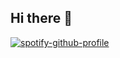 ## Hi there 🎵

[![spotify-github-profile](https://spotify-github-profile.kittinanx.com/api/view?uid=312wacws3psjclj5yktxnb27uyfm&cover_image=true&theme=default&show_offline=false&background_color=121212&interchange=false)](https://github.com/kittinan/spotify-github-profile)

<!--
**b1ron/b1ron** is a ✨ _special_ ✨ repository because its `README.md` (this file) appears on your GitHub profile.

Here are some ideas to get you started:

- 🔭 I’m currently working on ...
- 🌱 I’m currently learning ...
- 👯 I’m looking to collaborate on ...
- 🤔 I’m looking for help with ...
- 💬 Ask me about ...
- 📫 How to reach me: ...
- 😄 Pronouns: ...
- ⚡ Fun fact: ...
-->
